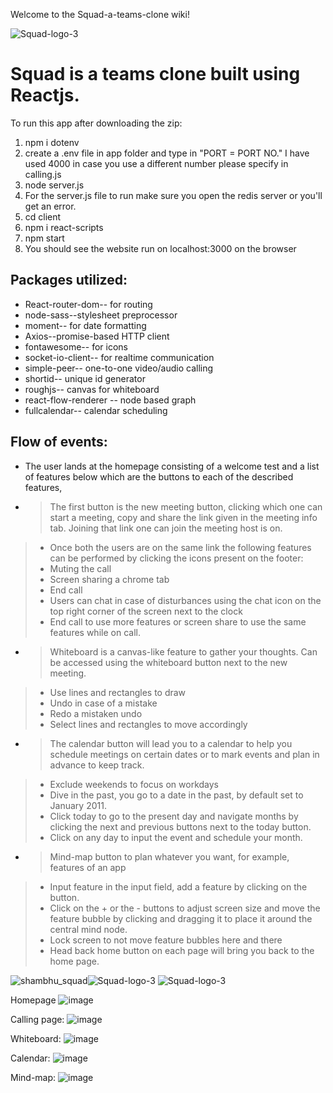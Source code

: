 Welcome to the Squad-a-teams-clone wiki!

![Squad-logo-3](https://user-images.githubusercontent.com/60618802/125258201-bb3ea880-e31b-11eb-9c13-e36f4dea156f.png)

# Squad is a teams clone built using Reactjs.

To run this app after downloading the zip:
1. npm i dotenv
2. create a .env file in app folder and type in "PORT = PORT NO." I have used 4000 in case you use a different number please specify in calling.js
3. node server.js
4. For the server.js file to run make sure you open the redis server or you'll get an error.
5. cd client
6. npm i react-scripts
7. npm start
8. You should see the website run on localhost:3000 on the browser

## Packages utilized:

* React-router-dom-- for routing
* node-sass--stylesheet preprocessor
* moment-- for date formatting
* Axios--promise-based HTTP client
* fontawesome-- for icons
* socket-io-client-- for realtime communication
* simple-peer-- one-to-one video/audio calling
* shortid-- unique id generator
* roughjs-- canvas for whiteboard
* react-flow-renderer -- node based graph
* fullcalendar-- calendar scheduling

## Flow of events:
* The user lands at the homepage consisting of a welcome test and a list of features below which are the buttons to each of the described features,
* > The first button is the new meeting button, clicking which one can start a meeting, copy and share the link given in the meeting info tab. Joining that link one can join the meeting host is on.
> *  Once both the users are on the same link the following features can be performed by clicking the icons present on the footer:
> *  Muting the call
> *  Screen sharing a chrome tab
> *  End call
> *  Users can chat in case of disturbances using the chat icon on the top right corner of the screen next to the clock
> * End call to use more features or screen share to use the same features while on call.
* > Whiteboard is a canvas-like feature to gather your thoughts. Can be accessed using the whiteboard button next to the new meeting.
> * Use lines and rectangles to draw 
> * Undo in case of a mistake
> * Redo a mistaken undo
> * Select lines and rectangles to move accordingly
* > The calendar button will lead you to a calendar to help you schedule meetings on certain dates or to mark events and plan in advance to keep track.
> * Exclude weekends to focus on workdays
> * Dive in the past, you go to a date in the past, by default set to January 2011.
> * Click today to go to the present day and navigate months by clicking the next and previous buttons next to the today button.
> * Click on any day to input the event and schedule your month.
* > Mind-map button to plan whatever you want, for example, features of an app
> * Input feature in the input field, add a feature by clicking on the button.
> * Click on the + or the - buttons to adjust screen size and move the feature bubble by clicking and dragging it to place it around the central mind node.
> * Lock screen to not move feature bubbles here and there
> * Head back home button on each page will bring you back to the home page.

![shambhu_squad](https://user-images.githubusercontent.com/60618802/125257463-0f955880-e31b-11eb-824c-8d30c4572b43.png)![Squad-logo-3](https://user-images.githubusercontent.com/60618802/125258063-9ea27080-e31b-11eb-9227-f14d1f2a49a6.png)
![Squad-logo-3](https://user-images.githubusercontent.com/60618802/125258081-a235f780-e31b-11eb-9752-37220ef88d8b.png)


Homepage
![image](https://user-images.githubusercontent.com/60618802/125196983-8417bb00-e279-11eb-890e-0cdcc20b7aaf.png)

Calling page:
![image](https://user-images.githubusercontent.com/60618802/125197410-18365200-e27b-11eb-85db-79ebbd72b204.png)

Whiteboard:
![image](https://user-images.githubusercontent.com/60618802/125197419-208e8d00-e27b-11eb-8408-6f1c26d2c1f7.png)

Calendar:
![image](https://user-images.githubusercontent.com/60618802/125197372-fc32b080-e27a-11eb-976c-507284f68f01.png)

Mind-map:
![image](https://user-images.githubusercontent.com/60618802/125197444-4caa0e00-e27b-11eb-9633-ef0bc7909476.png)



